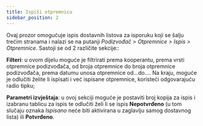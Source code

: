 ```yaml
---
title: Ispiši otpremnicu
sidebar_position: 2
---
```


Ovaj prozor omogućuje ispis dostavnih listova za isporuku koji se šalju trećim stranama i nalazi se na putanji *Podizvođač > Otpremnice > Ispis > Otpremnice*. Sastoji se od 2 različite sekcije::

**Filteri**: u ovom dijelu moguće je filtrirati prema kooperantu, prema vrsti otpremnice podizvođača, od broja otpremnice do broja otpremnice podizvođača, prema datumu unosa otpremnice od...do.... Na kraju, moguće je odlučiti želite li ispisati i već ispisane otpremnice, koristeći odgovarajuću radio tipku; 

**Parametri izvještaja**: u ovoj sekciji moguće je postaviti broj kopija za ispis i izabranu tablicu za ispis te odlučiti želi li se ispis **Nepotvrđeno** (u tom slučaju oznaka *Ispisano* neće biti aktivirana u zaglavlju samog dostavnog lista) ili **Potvrđeno**.